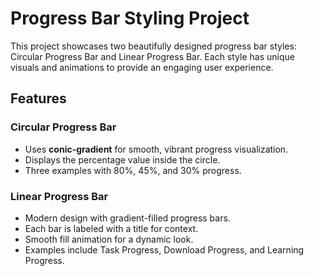 # Progress Bar Styling Project

This project showcases two beautifully designed progress bar styles: Circular Progress Bar and Linear Progress Bar. Each style has unique visuals and animations to provide an engaging user experience.

## Features

### Circular Progress Bar

- Uses **conic-gradient** for smooth, vibrant progress visualization.
- Displays the percentage value inside the circle.
- Three examples with 80%, 45%, and 30% progress.

### Linear Progress Bar

- Modern design with gradient-filled progress bars.
- Each bar is labeled with a title for context.
- Smooth fill animation for a dynamic look.
- Examples include Task Progress, Download Progress, and Learning Progress.
